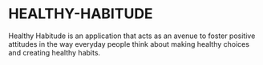# HEALTHY-HABITUDE
Healthy Habitude is an application that acts as an avenue to foster positive attitudes in the way everyday people think about making healthy choices and creating healthy habits. 
